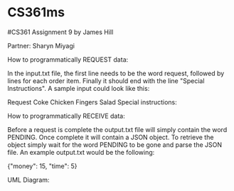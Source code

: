 # CS361ms

#CS361 Assignment 9 by James Hill

Partner: Sharyn Miyagi

How to programmatically REQUEST data:

In the input.txt file, the first line needs to be the word request, followed by lines for each order item. Finally it should end with the line "Special Instructions". A sample input could look like this:

Request 
Coke 
Chicken Fingers 
Salad 
Special instructions: 

How to programmatically RECEIVE data:

Before a request is complete the output.txt file will simply contain the word PENDING. Once complete it will contain a JSON object. To retrieve the object simply wait for the word PENDING to be gone and parse the JSON file. An example output.txt would be the following:

{"money": 15, "time": 5}

UML Diagram:

